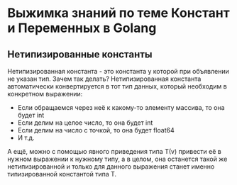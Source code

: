 # Выжимка знаний по теме Констант и Переменных в Golang

## Нетипизированные константы

  Нетипизированная константа - это константа у которой при объявлении не указан тип.
  Зачем так делать?
  Нетипизированная константа автоматически конвертируется в тот тип данных, который необходим в конкретном выражении:

  - Если обращаемся через неё к какому-то элементу массива, то она будет int
  - Если делим на целое число, то она будет int
  - Если делим на число с точкой, то она будет float64
  - И т.д.

  А ещё, можно с помощью явного приведения типа Т(v) привести её в нужном выражении к нужному типу, а в целом, она останется такой же нетипизированной и только для данного выражения станет именно типизированной константой типа T.